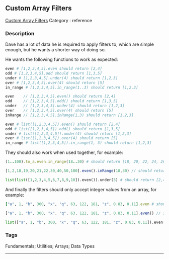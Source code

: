 ## Custom Array Filters
[Custom Array Filters](https://www.codewars.com/kata/custom-array-filters)
Category : reference

### Description
Dave has a lot of data he is required to apply filters to, which are simple enough, but he wants a shorter way of doing so.

He wants the following functions to work as expected:
```ruby
even # [1,2,3,4,5].even should return [2,4]
odd # [1,2,3,4,5].odd should return [1,3,5]
under # [1,2,3,4,5].under(4) should return [1,2,3]
over # [1,2,3,4,5].over(4) should return [5]
in_range # [1,2,3,4,5].in_range(1..3) should return [1,2,3]
```
```javascript
even    // [1,2,3,4,5].even() should return [2,4]
odd     // [1,2,3,4,5].odd() should return [1,3,5]
under   // [1,2,3,4,5].under(4) should return [1,2,3]
over    // [1,2,3,4,5].over(4) should return [5]
inRange // [1,2,3,4,5].inRange(1,3) should return [1,2,3]
```
```python
even # list([1,2,3,4,5]).even() should return [2,4]
odd # list([1,2,3,4,5]).odd() should return [1,3,5]
under # list([1,2,3,4,5]).under(4) should return [1,2,3]
over # list([1,2,3,4,5]).over(4) should return [5]
in_range # list([1,2,3,4,5]).in_range(1, 3) should return [1,2,3]
```
They should also work when used together, for example:
```ruby
(1..100).to_a.even.in_range(18..30) # should return [18, 20, 22, 24, 26, 28, 30]
```
```javascript
[1,2,18,19,20,21,22,30,40,50,100].even().inRange(18,30) // should return [18, 20, 22, 30]
```
```python
list(list([1,2,3,4,5,6,7,8,9,10]).even()).under(5) # should return [2,4]
```

And finally the filters should only accept integer values from an array, for example:
```ruby
["a", 1, "b", 300, "x", "q", 63, 122, 181, "z", 0.83, 0.11].even # should return [300, 122]
```
```javascript
["a", 1, "b", 300, "x", "q", 63, 122, 181, "z", 0.83, 0.11].even() // should return [300, 122]
```
```python
list(["a", 1, "b", 300, "x", "q", 63, 122, 181, "z", 0.83, 0.11]).even() // should return [300, 122]
```

### Tags
Fundamentals; Utilities; Arrays; Data Types

- - -
